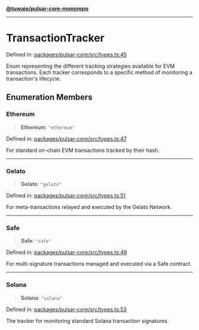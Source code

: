 [**@tuwaio/pulsar-core-monorepo**](../../../README.md)

***

# TransactionTracker

Defined in: [packages/pulsar-core/src/types.ts:45](https://github.com/TuwaIO/pulsar-core/blob/c81eb98e6cdcf718f4d05b7d7444cbfda0dec5d9/packages/pulsar-core/src/types.ts#L45)

Enum representing the different tracking strategies available for EVM transactions.
Each tracker corresponds to a specific method of monitoring a transaction's lifecycle.

## Enumeration Members

### Ethereum

> **Ethereum**: `"ethereum"`

Defined in: [packages/pulsar-core/src/types.ts:47](https://github.com/TuwaIO/pulsar-core/blob/c81eb98e6cdcf718f4d05b7d7444cbfda0dec5d9/packages/pulsar-core/src/types.ts#L47)

For standard on-chain EVM transactions tracked by their hash.

***

### Gelato

> **Gelato**: `"gelato"`

Defined in: [packages/pulsar-core/src/types.ts:51](https://github.com/TuwaIO/pulsar-core/blob/c81eb98e6cdcf718f4d05b7d7444cbfda0dec5d9/packages/pulsar-core/src/types.ts#L51)

For meta-transactions relayed and executed by the Gelato Network.

***

### Safe

> **Safe**: `"safe"`

Defined in: [packages/pulsar-core/src/types.ts:49](https://github.com/TuwaIO/pulsar-core/blob/c81eb98e6cdcf718f4d05b7d7444cbfda0dec5d9/packages/pulsar-core/src/types.ts#L49)

For multi-signature transactions managed and executed via a Safe contract.

***

### Solana

> **Solana**: `"solana"`

Defined in: [packages/pulsar-core/src/types.ts:53](https://github.com/TuwaIO/pulsar-core/blob/c81eb98e6cdcf718f4d05b7d7444cbfda0dec5d9/packages/pulsar-core/src/types.ts#L53)

The tracker for monitoring standard Solana transaction signatures.
